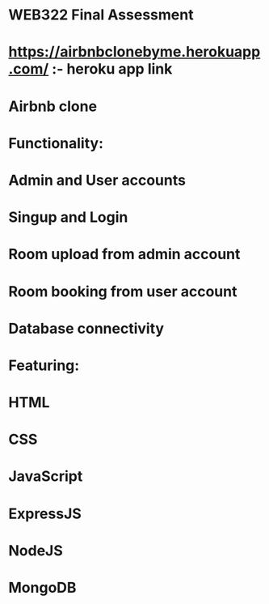 # WEB322 Final Assessment
# https://airbnbclonebyme.herokuapp.com/ :- heroku app link
#
# Airbnb clone
#
# Functionality:
# Admin and User accounts
# Singup and Login 
# Room upload from admin account
# Room booking from user account
# Database connectivity
#
# Featuring:
# HTML
# CSS
# JavaScript
# ExpressJS
# NodeJS
# MongoDB
# 


